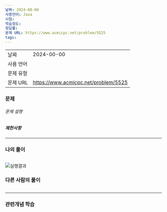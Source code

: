 ```yaml
---
날짜: 2024-00-00
사용언어: Java
시험: 
학습정도: 
정답률: 
문제 URL: https://www.acmicpc.net/problem/5525
tags:
---
```

|        |                                      |
| ------ | ------------------------------------ |
| 날짜     | 2024-00-00                           |
| 사용 언어  |                                      |
| 문제 유형  |                                      |
| 문제 URL | https://www.acmicpc.net/problem/5525 |



### 문제

###### 문제 설명


##### 제한사항


---

### 나의 풀이

```java

```

![실행결과](/assets/CodingTest/B.png)
### 다른 사람의 풀이

```java

```

---
### 관련개념 학습
